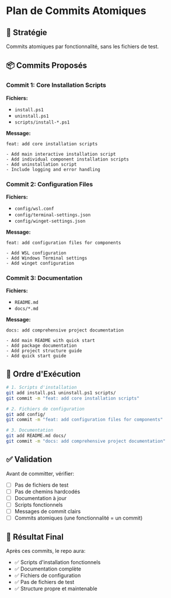 # Plan de Commits Atomiques

## 🎯 Stratégie

Commits atomiques par fonctionnalité, sans les fichiers de test.

## 📦 Commits Proposés

### Commit 1: Core Installation Scripts
**Fichiers:**
- `install.ps1`
- `uninstall.ps1`
- `scripts/install-*.ps1`

**Message:**
```
feat: add core installation scripts

- Add main interactive installation script
- Add individual component installation scripts
- Add uninstallation script
- Include logging and error handling
```

### Commit 2: Configuration Files
**Fichiers:**
- `config/wsl.conf`
- `config/terminal-settings.json`
- `config/winget-settings.json`

**Message:**
```
feat: add configuration files for components

- Add WSL configuration
- Add Windows Terminal settings
- Add winget configuration
```

### Commit 3: Documentation
**Fichiers:**
- `README.md`
- `docs/*.md`

**Message:**
```
docs: add comprehensive project documentation

- Add main README with quick start
- Add package documentation
- Add project structure guide
- Add quick start guide
```

## 🔄 Ordre d'Exécution

```bash
# 1. Scripts d'installation
git add install.ps1 uninstall.ps1 scripts/
git commit -m "feat: add core installation scripts"

# 2. Fichiers de configuration
git add config/
git commit -m "feat: add configuration files for components"

# 3. Documentation
git add README.md docs/
git commit -m "docs: add comprehensive project documentation"
```

## ✅ Validation

Avant de committer, vérifier:
- [ ] Pas de fichiers de test
- [ ] Pas de chemins hardcodés
- [ ] Documentation à jour
- [ ] Scripts fonctionnels
- [ ] Messages de commit clairs
- [ ] Commits atomiques (une fonctionnalité = un commit)

## 🎯 Résultat Final

Après ces commits, le repo aura:
- ✅ Scripts d'installation fonctionnels
- ✅ Documentation complète
- ✅ Fichiers de configuration
- ✅ Pas de fichiers de test
- ✅ Structure propre et maintenable
